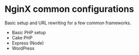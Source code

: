 # NginX common configurations

Basic setup and URL rewriting for a few common frameworks.

- Basic PHP setup
- Cake PHP
- Express (Node)
- WordPress
